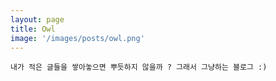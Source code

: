 ```yaml
---
layout: page
title: Owl
image: '/images/posts/owl.png'
---
```


```
내가 적은 글들을 쌓아놓으면 뿌듯하지 않을까 ? 그래서 그냥하는 블로그 :) 
```


